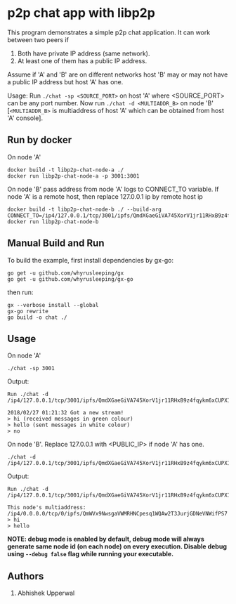 # p2p chat app with libp2p

This program demonstrates a simple p2p chat application. It can work between two peers if
1. Both have private IP address (same network).
2. At least one of them has a public IP address.

Assume if 'A' and 'B' are on different networks host 'B' may or may not have a public IP address but host 'A' has one.

Usage: Run `./chat -sp <SOURCE_PORT>` on host 'A' where <SOURCE_PORT> can be any port number. Now run `./chat -d <MULTIADDR_B>` on node 'B' [`<MULTIADDR_B>` is multiaddress of host 'A' which can be obtained from host 'A' console].

## Run by docker

On node 'A'
```
docker build -t libp2p-chat-node-a ./
docker run libp2p-chat-node-a -p 3001:3001
```

On node 'B' pass address from node 'A' logs to CONNECT_TO variable. If node 'A' is a remote host, then replace 127.0.0.1 ip by remote host ip
```
docker build -t libp2p-chat-node-b ./ --build-arg CONNECT_TO=/ip4/127.0.0.1/tcp/3001/ipfs/QmdXGaeGiVA745XorV1jr11RHxB9z4fqykm6xCUPX1aTJo
docker run libp2p-chat-node-b
```

## Manual Build and Run

To build the example, first install dependencies by gx-go:
```
go get -u github.com/whyrusleeping/gx
go get -u github.com/whyrusleeping/gx-go
```

then run:
```
gx --verbose install --global
gx-go rewrite
go build -o chat ./
```

## Usage

On node 'A'
```
./chat -sp 3001
```

Output:
```
Run ./chat -d /ip4/127.0.0.1/tcp/3001/ipfs/QmdXGaeGiVA745XorV1jr11RHxB9z4fqykm6xCUPX1aTJo

2018/02/27 01:21:32 Got a new stream!
> hi (received messages in green colour)
> hello (sent messages in white colour)
> no
```

On node 'B'. Replace 127.0.0.1 with <PUBLIC_IP> if node 'A' has one.
```
./chat -d /ip4/127.0.0.1/tcp/3001/ipfs/QmdXGaeGiVA745XorV1jr11RHxB9z4fqykm6xCUPX1aTJo
```

Output:
```
Run ./chat -d /ip4/127.0.0.1/tcp/3001/ipfs/QmdXGaeGiVA745XorV1jr11RHxB9z4fqykm6xCUPX1aTJo

This node's multiaddress:
/ip4/0.0.0.0/tcp/0/ipfs/QmWVx9NwsgaVWMRHNCpesq1WQAw2T3JurjGDNeVNWifPS7
> hi
> hello
```

**NOTE: debug mode is enabled by default, debug mode will always generate same node id (on each node) on every execution. Disable debug using `--debug false` flag while running your executable.**

## Authors
1. Abhishek Upperwal

